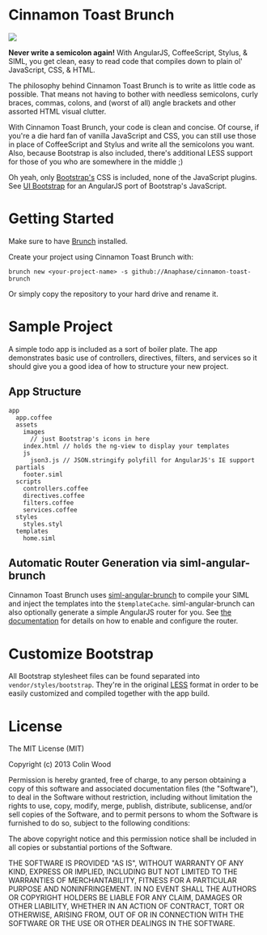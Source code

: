 Cinnamon Toast Brunch
=====================

![](http://i.imgur.com/i8UyOKN.png)

**Never write a semicolon again!** With AngularJS, CoffeeScript, Stylus, & SIML, you get clean, easy to read code that compiles down to plain ol' JavaScript, CSS, & HTML.

The philosophy behind Cinnamon Toast Brunch is to write as little code as possible. That means not having to bother with needless semicolons, curly braces, commas, colons, and (worst of all) angle brackets and other assorted HTML visual clutter.

With Cinnamon Toast Brunch, your code is clean and concise. Of course, if you're a die hard fan of vanilla JavaScript and CSS, you can still use those in place of CoffeeScript and Stylus and write all the semicolons you want. Also, because Bootstrap is also included, there's additional LESS support for those of you who are somewhere in the middle ;)

Oh yeah, only [Bootstrap's](http://twitter.github.io/bootstrap/) CSS is included, none of the JavaScript plugins. See [UI Bootstrap](http://angular-ui.github.io/bootstrap/) for an AngularJS port of Bootstrap's JavaScript.

Getting Started
===============

Make sure to have [Brunch](http://brunch.io/) installed.

Create your project using Cinnamon Toast Brunch with:

	brunch new <your-project-name> -s github://Anaphase/cinnamon-toast-brunch

Or simply copy the repository to your hard drive and rename it.

Sample Project
==============

A simple todo app is included as a sort of boiler plate. The app demonstrates basic use of controllers, directives, filters, and services so it should give you a good idea of how to structure your new project.

App Structure
-------------

```
app
  app.coffee
  assets
    images
      // just Bootstrap's icons in here
    index.html // holds the ng-view to display your templates
    js
      json3.js // JSON.stringify polyfill for AngularJS's IE support
  partials
    footer.siml
  scripts
    controllers.coffee
    directives.coffee
    filters.coffee
    services.coffee
  styles
    styles.styl
  templates
    home.siml
```

Automatic Router Generation via siml-angular-brunch
---------------------------------------------------
Cinnamon Toast Brunch uses [siml-angular-brunch](http://github.com/Anaphase/siml-angular-brunch) to compile your SIML and inject the templates into the `$templateCache`. siml-angular-brunch can also optionally generate a simple AngularJS router for you. See [the documentation](https://github.com/Anaphase/siml-angular-brunch/blob/master/README.md#optional-router-generation) for details on how to enable and configure the router.


Customize Bootstrap
===================

All Bootstrap stylesheet files can be found separated into `vendor/styles/bootstrap`. They're in the original [LESS](http://lesscss.org/) format in order to be easily customized and compiled together with the app build.

License
=======

The MIT License (MIT)

Copyright (c) 2013 Colin Wood

Permission is hereby granted, free of charge, to any person obtaining a copy
of this software and associated documentation files (the "Software"), to deal
in the Software without restriction, including without limitation the rights
to use, copy, modify, merge, publish, distribute, sublicense, and/or sell
copies of the Software, and to permit persons to whom the Software is
furnished to do so, subject to the following conditions:

The above copyright notice and this permission notice shall be included in
all copies or substantial portions of the Software.

THE SOFTWARE IS PROVIDED "AS IS", WITHOUT WARRANTY OF ANY KIND, EXPRESS OR
IMPLIED, INCLUDING BUT NOT LIMITED TO THE WARRANTIES OF MERCHANTABILITY,
FITNESS FOR A PARTICULAR PURPOSE AND NONINFRINGEMENT. IN NO EVENT SHALL THE
AUTHORS OR COPYRIGHT HOLDERS BE LIABLE FOR ANY CLAIM, DAMAGES OR OTHER
LIABILITY, WHETHER IN AN ACTION OF CONTRACT, TORT OR OTHERWISE, ARISING FROM,
OUT OF OR IN CONNECTION WITH THE SOFTWARE OR THE USE OR OTHER DEALINGS IN
THE SOFTWARE.
